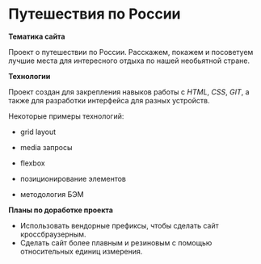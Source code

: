 # Путешествия по России



**Тематика сайта**

Проект о путешествии по России. Расскажем, покажем и посоветуем лучшие места для интересного отдыха по нашей необьятной стране.

**Технологии**

Проект создан для закрепления навыков работы с _HTML_, _CSS_, _GIT_, а также для разработки интерфейса для разных устройств.

Некоторые примеры технологий:

* grid layout

* media запросы

*  flexbox

*  позиционирование элементов

*  методология БЭМ

**Планы по доработке проекта**
* Использовать вендорные префиксы, чтобы сделать сайт кроссбраузерным.
* Сделать сайт более плавным и резиновым с помощью относительных единиц измерения.
